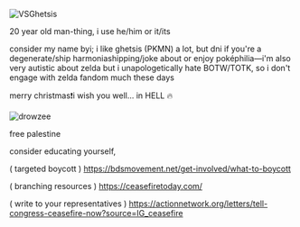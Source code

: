 ![VSGhetsis](https://github.com/Ghetcis/Ghetcis/assets/153468123/71957b1d-8544-425f-902a-c9a77ab26a77)

20 year old man-thing, i use he/him or it/its

consider my name byi; i like ghetsis (PKMN) a lot, but dni if you're a degenerate/ship harmoniashipping/joke about or enjoy poképhilia—i'm also very autistic about zelda but i unapologetically hate BOTW/TOTK, so i don't engage with zelda fandom much these days 

merry christmas❗i wish you well... in HELL :fire:

![drowzee](https://github.com/Ghetcis/Ghetcis/assets/153468123/91701f9d-b9cb-4844-a512-766882d9c5b5)

free palestine

consider educating yourself, 

( targeted boycott ) https://bdsmovement.net/get-involved/what-to-boycott

( branching resources ) https://ceasefiretoday.com/

( write to your representatives ) https://actionnetwork.org/letters/tell-congress-ceasefire-now?source=IG_ceasefire


